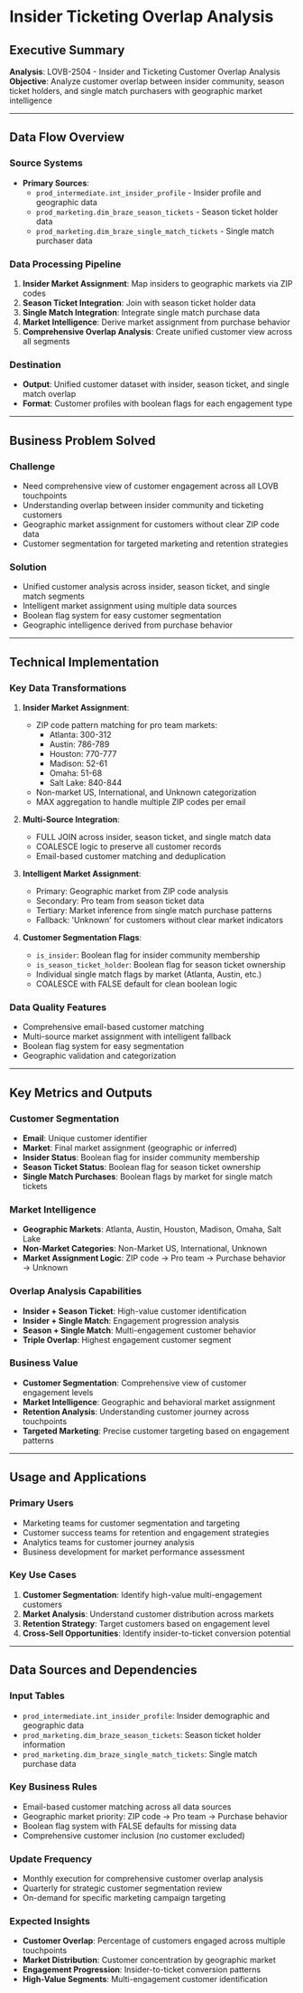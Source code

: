 # Insider Ticketing Overlap Analysis

## Executive Summary

**Analysis**: LOVB-2504 - Insider and Ticketing Customer Overlap Analysis  
**Objective**: Analyze customer overlap between insider community, season ticket holders, and single match purchasers with geographic market intelligence

---

## Data Flow Overview

### Source Systems
- **Primary Sources**: 
  - `prod_intermediate.int_insider_profile` - Insider profile and geographic data
  - `prod_marketing.dim_braze_season_tickets` - Season ticket holder data
  - `prod_marketing.dim_braze_single_match_tickets` - Single match purchaser data

### Data Processing Pipeline
1. **Insider Market Assignment**: Map insiders to geographic markets via ZIP codes
2. **Season Ticket Integration**: Join with season ticket holder data
3. **Single Match Integration**: Integrate single match purchase data
4. **Market Intelligence**: Derive market assignment from purchase behavior
5. **Comprehensive Overlap Analysis**: Create unified customer view across all segments

### Destination
- **Output**: Unified customer dataset with insider, season ticket, and single match overlap
- **Format**: Customer profiles with boolean flags for each engagement type

---

## Business Problem Solved

### Challenge
- Need comprehensive view of customer engagement across all LOVB touchpoints
- Understanding overlap between insider community and ticketing customers
- Geographic market assignment for customers without clear ZIP code data
- Customer segmentation for targeted marketing and retention strategies

### Solution
- Unified customer analysis across insider, season ticket, and single match segments
- Intelligent market assignment using multiple data sources
- Boolean flag system for easy customer segmentation
- Geographic intelligence derived from purchase behavior

---

## Technical Implementation

### Key Data Transformations

1. **Insider Market Assignment**:
   - ZIP code pattern matching for pro team markets:
     - Atlanta: 300-312
     - Austin: 786-789  
     - Houston: 770-777
     - Madison: 52-61
     - Omaha: 51-68
     - Salt Lake: 840-844
   - Non-market US, International, and Unknown categorization
   - MAX aggregation to handle multiple ZIP codes per email

2. **Multi-Source Integration**:
   - FULL JOIN across insider, season ticket, and single match data
   - COALESCE logic to preserve all customer records
   - Email-based customer matching and deduplication

3. **Intelligent Market Assignment**:
   - Primary: Geographic market from ZIP code analysis
   - Secondary: Pro team from season ticket data
   - Tertiary: Market inference from single match purchase patterns
   - Fallback: 'Unknown' for customers without clear market indicators

4. **Customer Segmentation Flags**:
   - `is_insider`: Boolean flag for insider community membership
   - `is_season_ticket_holder`: Boolean flag for season ticket ownership
   - Individual single match flags by market (Atlanta, Austin, etc.)
   - COALESCE with FALSE default for clean boolean logic

### Data Quality Features
- Comprehensive email-based customer matching
- Multi-source market assignment with intelligent fallback
- Boolean flag system for easy segmentation
- Geographic validation and categorization

---

## Key Metrics and Outputs

### Customer Segmentation
- **Email**: Unique customer identifier
- **Market**: Final market assignment (geographic or inferred)
- **Insider Status**: Boolean flag for insider community membership
- **Season Ticket Status**: Boolean flag for season ticket ownership
- **Single Match Purchases**: Boolean flags by market for single match tickets

### Market Intelligence
- **Geographic Markets**: Atlanta, Austin, Houston, Madison, Omaha, Salt Lake
- **Non-Market Categories**: Non-Market US, International, Unknown
- **Market Assignment Logic**: ZIP code → Pro team → Purchase behavior → Unknown

### Overlap Analysis Capabilities
- **Insider + Season Ticket**: High-value customer identification
- **Insider + Single Match**: Engagement progression analysis
- **Season + Single Match**: Multi-engagement customer behavior
- **Triple Overlap**: Highest engagement customer segment

### Business Value
- **Customer Segmentation**: Comprehensive view of customer engagement levels
- **Market Intelligence**: Geographic and behavioral market assignment
- **Retention Analysis**: Understanding customer journey across touchpoints
- **Targeted Marketing**: Precise customer targeting based on engagement patterns

---

## Usage and Applications

### Primary Users
- Marketing teams for customer segmentation and targeting
- Customer success teams for retention and engagement strategies
- Analytics teams for customer journey analysis
- Business development for market performance assessment

### Key Use Cases
1. **Customer Segmentation**: Identify high-value multi-engagement customers
2. **Market Analysis**: Understand customer distribution across markets
3. **Retention Strategy**: Target customers based on engagement level
4. **Cross-Sell Opportunities**: Identify insider-to-ticket conversion potential

---

## Data Sources and Dependencies

### Input Tables
- `prod_intermediate.int_insider_profile`: Insider demographic and geographic data
- `prod_marketing.dim_braze_season_tickets`: Season ticket holder information
- `prod_marketing.dim_braze_single_match_tickets`: Single match purchase data

### Key Business Rules
- Email-based customer matching across all data sources
- Geographic market priority: ZIP code → Pro team → Purchase behavior
- Boolean flag system with FALSE defaults for missing data
- Comprehensive customer inclusion (no customer excluded)

### Update Frequency
- Monthly execution for comprehensive customer overlap analysis
- Quarterly for strategic customer segmentation review
- On-demand for specific marketing campaign targeting

### Expected Insights
- **Customer Overlap**: Percentage of customers engaged across multiple touchpoints
- **Market Distribution**: Customer concentration by geographic market
- **Engagement Progression**: Insider-to-ticket conversion patterns
- **High-Value Segments**: Multi-engagement customer identification

